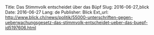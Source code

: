 Title: Das Stimmvolk entscheidet über das Büpf
Slug: 2016-06-27_blick
Date: 2016-06-27
Lang: de
Publisher: Blick
Ext_url: http://www.blick.ch/news/politik/55000-unterschriften-gegen-ueberwachungsgesetz-das-stimmvolk-entscheidet-ueber-das-buepf-id5197606.html